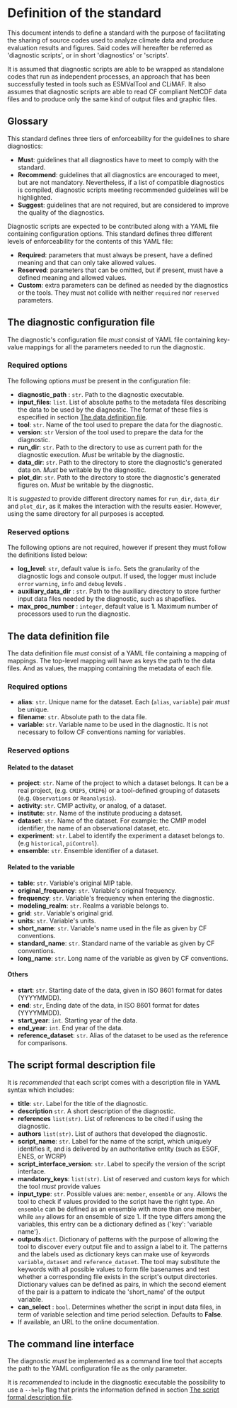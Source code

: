 # Definition of the standard

This document intends to define a standard
with the purpose of facilitating the sharing of source codes used to
analyze climate data and produce evaluation results and figures. 
Said codes will hereafter be referred as 'diagnostic scripts', or in short 'diagnostics'
or 'scripts'. 

It is assumed that diagnostic scripts are able to be wrapped
as standalone codes that run as independent processes, an approach that
has been successfully tested in tools such as ESMValTool and CLiMAF.
It also assumes that diagnostic scripts are able to read CF compliant NetCDF
data files and to produce only the same kind of output files and graphic files.

## Glossary

This standard defines three tiers of enforceability for the guidelines to share diagnostics:

- **Must**: guidelines that all diagnostics have to meet to comply with the standard.
- **Recommend**: guidelines that all diagnostics are encouraged to meet, but are not mandatory.
Nevertheless, if a list of compatible diagnostics is compiled, diagnostic scripts meeting
recommended guidelines will be highlighted.
- **Suggest**: guidelines that are not required, but are considered to improve the quality of the diagnostics.

Diagnostic scripts are expected to be contributed along with a YAML file containing configuration options.
This standard defines three different levels of enforceability for the contents of this YAML file:

- **Required**: parameters that must always be present, have a defined meaning and that can only take allowed values.
- **Reserved**: parameters that can be omitted, but if present, must have a defined meaning and allowed values.
- **Custom**: extra parameters can be defined as needed by the diagnostics or the tools.
They must not collide with neither `required` nor `reserved` parameters.

## The diagnostic configuration file

The diagnostic's configuration file *must* consist of YAML file containing key-value mappings for all the parameters needed to run the diagnostic.

### Required options

The following options *must* be present in the configuration file:

- **diagnostic_path** : `str`. Path to the diagnostic executable.
- **input_files**: `list`. List of absolute paths to the metadata files describing the data to be used by the diagnostic.
The format of these files is especified in section [The data definition file](the-data-definition-file).
- **tool**: `str`. Name of the tool used to prepare the data for the diagnostic.
- **version**: `str` Version of the tool used to prepare the data for the diagnostic.
- **run_dir**: `str`. Path to the directory to use as current path for the diagnostic execution. *Must* be writable by the diagnostic.
- **data_dir**: `str`. Path to the directory to store the  diagnostic's generated data on. *Must* be writable by the diagnostic.
- **plot_dir**: `str`. Path to the directory to store the  diagnostic's generated figures on. *Must* be writable by the diagnostic.

It is *suggested* to provide different directory names for `run_dir`, `data_dir` and `plot_dir`, as it makes the interaction with the results
easier. However, using the same directory for all purposes is accepted.

### Reserved options

The following options are not required, however if present they must follow the definitions listed below:

- **log_level**: `str`, default value is `info`. Sets the granularity of the diagnostic logs and console output.
If used, the logger must include `error` `warning`, `info` and `debug` levels .
- **auxiliary_data_dir** : `str`. Path to the auxiliary directory to store further input data files needed by the diagnostic, such as shapefiles.
- **max_proc_number** : `integer`, default value is **1**. Maximum number of processors used to run the diagnostic.


## The data definition file

The data definition file *must* consist of a YAML file containing a mapping of mappings. The top-level mapping will have as keys the path to the data files. And as values, the mapping containing the metadata of each file.


### Required options

- **alias**: `str`. Unique name for the dataset. Each (`alias`, `variable`) pair *must* be unique.
- **filename**: `str`. Absolute path to the data file.
- **variable**: `str`. Variable name to be used in the diagnostic. It is not necessary to follow CF conventions naming for variables.

### Reserved options

#### Related to the dataset

- **project**: `str`. Name of the project to which a dataset belongs. It can be a real project, (e.g. `CMIP5`, `CMIP6`) or a tool-defined grouping of datasets
(e.g. `Observations` or `Reanalysis`).
- **activity**: `str`. CMIP activity, or analog, of a dataset.
- **institute**: `str`. Name of the institute producing a dataset.
- **dataset**: `str`. Name of the dataset. For example: the CMIP model identifier, the name of an observational dataset, etc.
- **experiment**: `str`. Label to identify the experiment a dataset belongs to. (e.g `historical`, `piControl`).
- **ensemble**: `str`. Ensemble identifier of a dataset.

#### Related to the variable

- **table**: `str`. Variable's original MIP table.
- **original_frequency**: `str`. Variable's original frequency.
- **frequency**: `str`. Variable's frequency when entering the diagnostic.
- **modeling_realm**: `str`. Realms a variable belongs to.
- **grid**: `str`. Variable's original grid.
- **units**: `str`. Variable's units.
- **short_name**: `str`. Variable's name used in the file as given by CF conventions.
- **standard_name**: `str`. Standard name of the variable as given by CF conventions.
- **long_name**: `str`. Long name of the variable as given by CF conventions.

#### Others

- **start**: `str`. Starting date of the data, given in ISO 8601 format for dates (YYYYMMDD).
- **end**: `str`, Ending date of the data, in ISO 8601 format for dates (YYYYMMDD).
- **start_year**: `int`. Starting year of the data.
- **end_year**: `int`. End year of the data.
- **reference_dataset**: `str`. Alias of the dataset to be used as the reference for comparisons.

## The script formal description file

It is *recommended* that each script comes with a description file in YAML syntax which includes:

- **title**: `str`. Label for the title of the diagnostic.
- **description** `str`. A short description of the diagnostic.
- **references** `list(str)`. List of references to be cited if using the diagnostic.
- **authors** `list(str)`. List of authors that developed the diagnostic.
- **script_name**: `str`. Label for the name of the script, which uniquely identifies it, and is delivered by an authoritative entity (such as ESGF, ENES, or WCRP)
- **script_interface_version**: `str`. Label to specify the version of the script interface.
- **mandatory_keys**: `list(str)`. List of reserved and custom keys for which the tool *must* provide values
- **input_type**: `str`. Possible values are: `member`, `ensemble` or `any`. Allows the tool to check if values provided to the script have the right type.
An `ensemble` can be defined as an ensemble with more than one member, while `any` allows for an ensemble of size 1. If the type differs among the variables, this entry can be a dictionary defined as {'key': 'variable name'}.
- **outputs**:`dict`. Dictionary of patterns with the purpose of allowing the tool to discover every output file and to assign a label to it. The patterns and the labels used as dictionary keys  can make use of keywords `variable`, `dataset` and `reference_dataset`. The tool may substitute the keywords with all possible values to form file basenames and test whether a corresponding file exists in the script's output directories. Dictionary values can be defined as pairs, in which the second element of the pair is a pattern to indicate the 'short_name' of the output variable.
- **can_select** : `bool`. Determines whether the script in input data files, in term of variable selection and time period selection. Defaults to **False**.
- If available, an URL to the online documentation.


## The command line interface

The diagnostic *must* be implemented as a command line tool that accepts the path to the
YAML configuration file as the only parameter.

It is *recommended* to include in the diagnostic executable the possibility to use a `--help` flag that prints the information defined in section [The script formal description file](#the-script-formal-description-file).